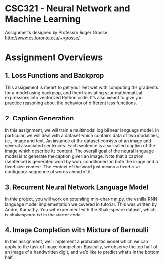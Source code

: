 # CSC321 - Neural Network and Machine Learning
Assignments designed by Professor Roger Grosse
http://www.cs.toronto.edu/~rgrosse/

# Assignment Overviews
## 1. Loss Functions and Backprop
This assignment is meant to get your feet wet with computing the gradients for a model using
backprop, and then translating your mathematical expressions into vectorized Python code. It’s
also meant to give you practice reasoning about the behavior of different loss functions.

## 2. Caption Generation
In this assignment, we will train a multimodal log bilinear language model. In particular, we will
deal with a dataset which contains data of two modalities, i.e., image and text. An instance of
the dataset consists of an image and several associated sentences. Each sentence is a so-called
caption of the image which describe its content. The overall goal of the neural language model is
to generate the caption given an image. Note that a caption (sentence) is generated word by word
conditioned on both the image and a fixed size context. The context of the word just means a
fixed-size contiguous sequence of words ahead of it.

## 3. Recurrent Neural Network Language Model
In thie project, you will work on extending min-char-rnn.py, the vanilla RNN language model
implementation we covered in tutorial. This was written by Andrej Karpathy. You will experiment
with the Shakespeare dataset, which is shakespeare.txt in the starter code.

## 4. Image Completion with Mixture of Bernoulli
In this assignment, we’ll implement a probabilistic model which we can apply to the task of image
completion. Basically, we observe the top half of an image of a handwritten digit, and we’d like to
predict what’s in the bottom half. 

